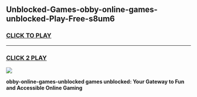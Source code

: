 
## Unblocked-Games-obby-online-games-unblocked-Play-Free-s8um6
<h3>
<a href="https://premium76.site?title=obby-online-games-unblocked&ref=18A1">CLICK TO PLAY</a></h3>
<hr>

<h3>
<a href="https://premium76.site?title=obby-online-games-unblocked&ref=18A1">CLICK 2 PLAY</a>
  
</h3>

<a href="https://premium76.site?title=obby-online-games-unblocked&ref=18A1"><img src="https://clearcache.store/games.png"></a>


**obby-online-games-unblocked games unblocked: Your Gateway to Fun and Accessible Online Gaming**
